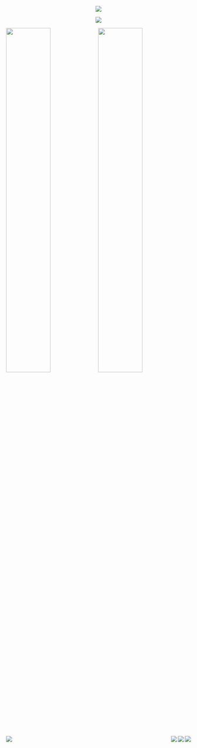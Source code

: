<p align="center">
<img src="https://github-widgetbox.vercel.app/api/profile?username=samueleleli&data=followers,repositories,stars,commits">
</p>
<p align="center">
<img src="https://hacked-github-stat-trophies.vercel.app/?username=samueleleli&theme=dracula&column=11">
</p>
<p align=left>
<img algin="left" width="49%" src="https://readme-stats-fabio-vicente.vercel.app/api?username=samueleleli&count_private=true&show_icons=true&theme=dracula" />
<img algin="right" width="49%" src="https://github-readme-streak-stats.herokuapp.com/?user=samueleleli&theme=dracula" />
</p>
<img align="left" src="https://github-readme-stats-git-masterrstaa-rickstaa.vercel.app/api/top-langs/?username=samueleleli&theme=dracula&langs_count=10" />
<!-- <img align="left" src="https://github-readme-stats-sigma-five.vercel.app/api/top-langs/?username=samueleleli&theme=dracula" /> -->
<p align=right>
<img align="right" src="https://github-readme-stats.vercel.app/api/pin/?username=samueleleli&repo=FIFA_WorldCup_Analysis" />
<img align="right" src="https://github-readme-stats.vercel.app/api/pin/?username=MatteoFerretti98&repo=Project_Chatbot_Recipe_adviser&theme=dracula" />
<img align="right" src="https://github-readme-stats.vercel.app/api/pin/?username=MatteoFerretti98&repo=Project_NetworkX_Twitch&theme=dracula" />
</p>
